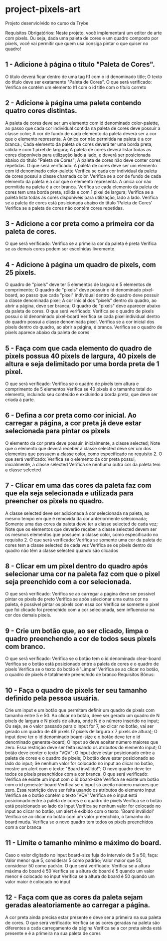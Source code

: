 # project-pixels-art
Projeto desenviolvido no curso da Trybe

Requisitos Obrigatórios:
Neste projeto, você implementará um editor de arte com pixels.
Ou seja, dada uma paleta de cores e um quadro composto por pixels, você vai permitir que quem usa consiga pintar o que quiser no quadro! 

## 1 - Adicione à página o título "Paleta de Cores".
O título deverá ficar dentro de uma tag h1 com o id denominado title;
O texto do título deve ser exatamente "Paleta de Cores".
O que será verificado:
Verifica se contém um elemento h1 com o id title com o título correto

## 2 - Adicione à página uma paleta contendo quatro cores distintas.
A paleta de cores deve ser um elemento com id denominado color-palette, ao passo que cada cor individual contida na paleta de cores deve possuir a classe color;
A cor de fundo de cada elemento da paleta deverá ser a cor que o elemento representa. A única cor não permitida na paleta é a cor branca.;
Cada elemento da paleta de cores deverá ter uma borda preta, sólida e com 1 pixel de largura;
A paleta de cores deverá listar todas as cores disponíveis para utilização lado a lado, e deverá ser posicionada abaixo do título "Paleta de Cores";
A paleta de cores não deve conter cores repetidas.
O que será verificado:
A paleta de cores deve ser um elemento com id denominado color-palette
Verifica se cada cor individual da paleta de cores possui a classe chamada color.
Verifica se a cor de fundo de cada elemento da paleta é a cor que o elemento representa. A única cor não permitida na paleta é a cor branca.
Verifica se cada elemento da paleta de cores tem uma borda preta, sólida e com 1 pixel de largura;
Verifica se a paleta lista todas as cores disponíveis para utilização, lado a lado.
Verifica se a paleta de cores está posicionada abaixo do título 'Paleta de Cores'
Verifica se a paleta de cores não contém cores repetidas.

## 3 - Adicione a cor preta como a primeira cor da paleta de cores.
O que será verificado:
Verifica se a primeira cor da paleta é preta
Verifica se as demais cores podem ser escolhidas livremente.

## 4 - Adicione à página um quadro de pixels, com 25 pixels.
O quadro de "pixels" deve ter 5 elementos de largura e 5 elementos de comprimento;
O quadro de "pixels" deve possuir o id denominado pixel-board, ao passo que cada "pixel" individual dentro do quadro deve possuir a classe denominada pixel;
A cor inicial dos "pixels" dentro do quadro, ao abrir a página, deve ser branca;
O quadro de "pixels" deve aparecer abaixo da paleta de cores.
O que será verificado:
Verifica se o quadro de pixels possui o id denominado pixel-board
Verifica se cada pixel individual dentro do quadro possui a classe denominada pixel.
Verifica se a cor inicial dos pixels dentro do quadro, ao abrir a página, é branca.
Verifica se o quadro de pixels aparece abaixo da paleta de cores

## 5 - Faça com que cada elemento do quadro de pixels possua 40 pixels de largura, 40 pixels de altura e seja delimitado por uma borda preta de 1 pixel.
O que será verificado:
Verifica se o quadro de pixels tem altura e comprimento de 5 elementos
Verifica se 40 pixels é o tamanho total do elemento, incluindo seu conteúdo e excluindo a borda preta, que deve ser criada à parte.

## 6 - Defina a cor preta como cor inicial. Ao carregar a página, a cor preta já deve estar selecionada para pintar os pixels
O elemento da cor preta deve possuir, inicialmente, a classe selected;
Note que o elemento que deverá receber a classe selected deve ser um dos elementos que possuem a classe color, como especificado no requisito 2.
O que será verificado:
Verifica se o elemento da cor preta possui, inicialmente, a classe selected
Verifica se nenhuma outra cor da paleta tem a classe selected

## 7 - Clicar em uma das cores da paleta faz com que ela seja selecionada e utilizada para preencher os pixels no quadro.
A classe selected deve ser adicionada à cor selecionada na paleta, ao mesmo tempo em que é removida da cor anteriormente selecionada;
Somente uma das cores da paleta deve ter a classe selected de cada vez;
Note que os elementos que deverão receber a classe selected devem ser os mesmos elementos que possuem a classe color, como especificado no requisito 2.
O que será verificado:
Verifica se somente uma cor da paleta de cores tem a classe selected de cada vez
Verifica se os pixels dentro do quadro não têm a classe selected quando são clicados

## 8 - Clicar em um pixel dentro do quadro após selecionar uma cor na paleta faz com que o pixel seja preenchido com a cor selecionada.
O que será verificado:
Verifica se ao carregar a página deve ser possível pintar os pixels de preto
Verifica se após selecionar uma outra cor na paleta, é possível pintar os pixels com essa cor
Verifica se somente o pixel que foi clicado foi preenchido com a cor selecionada, sem influenciar na cor dos demais pixels.

## 9 - Crie um botão que, ao ser clicado, limpa o quadro preenchendo a cor de todos seus pixels com branco.
O que será verificado:
Verifica se o botão tem o id denominado clear-board
Verifica se o botão está posicionado entre a paleta de cores e o quadro de pixels
Verifica se o texto do botão é 'Limpar'
Verifica se ao clicar no botão, o quadro de pixels é totalmente preenchido de branco
Requisitos Bônus:

## 10 - Faça o quadro de pixels ter seu tamanho definido pela pessoa usuária.
Crie um input e um botão que permitam definir um quadro de pixels com tamanho entre 5 e 50. Ao clicar no botão, deve ser gerado um quadro de N pixels de largura e N pixels de altura, onde N é o número inserido no input;
Ou seja, se o valor passado para o input for 7, ao clicar no botão, vai ser gerado um quadro de 49 pixels (7 pixels de largura x 7 pixels de altura);
O input deve ter o id denominado board-size e o botão deve ter o id denominado generate-board;
O input só deve aceitar número maiores que zero. Essa restrição deve ser feita usando os atributos do elemento input;
O botão deve conter o texto "VQV";
O input deve estar posicionado entre a paleta de cores e o quadro de pixels;
O botão deve estar posicionado ao lado do input;
Se nenhum valor for colocado no input ao clicar no botão, mostre um alert com o texto: "Board inválido!";
O novo quadro deve ter todos os pixels preenchidos com a cor branca.
O que será verificado:
Verifica se existe um input com o id board-size
Verifica se existe um botão com o id generate-board
Verifica se o input só aceita número maiores que zero. Essa restrição deve ser feita usando os atributos do elemento input
Verifica se o botão contém o texto 'VQV'
Verifica se o input está posicionado entre a paleta de cores e o quadro de pixels
Verifica se o botão está posicionado ao lado do input
Verifica se nenhum valor for colocado no input ao clicar no botão, um alert é exibido com o texto: 'Board inválido!'
Verifica se ao clicar no botão com um valor preenchido, o tamanho do board muda.
Verifica se o novo quadro tem todos os pixels preenchidos com a cor branca

## 11 - Limite o tamanho mínimo e máximo do board.
Caso o valor digitado no input board-size fuja do intervalo de 5 a 50, faça:
Valor menor que 5, considerar 5 como padrão;
Valor maior que 50, considerar 50 como padrão.
O que será verificado:
Verifica se a altura máxima do board é 50
Verifica se a altura do board é 5 quando um valor menor é colocado no input
Verifica se a altura do board é 50 quando um valor maior é colocado no input

## 12 - Faça com que as cores da paleta sejam geradas aleatoriamente ao carregar a página.
A cor preta ainda precisa estar presente e deve ser a primeira na sua paleta de cores.
O que será verificado:
Verifica se as cores geradas na paleta são diferentes a cada carregamento da página
Verifica se a cor preta ainda está presente e é a primeira na sua paleta de cores

